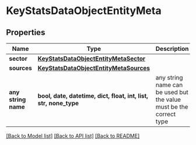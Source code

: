 # KeyStatsDataObjectEntityMeta


## Properties
Name | Type | Description | Notes
------------ | ------------- | ------------- | -------------
**sector** | [**KeyStatsDataObjectEntityMetaSector**](KeyStatsDataObjectEntityMetaSector.md) |  | [optional] 
**sources** | [**KeyStatsDataObjectEntityMetaSources**](KeyStatsDataObjectEntityMetaSources.md) |  | [optional] 
**any string name** | **bool, date, datetime, dict, float, int, list, str, none_type** | any string name can be used but the value must be the correct type | [optional]

[[Back to Model list]](../README.md#documentation-for-models) [[Back to API list]](../README.md#documentation-for-api-endpoints) [[Back to README]](../README.md)


